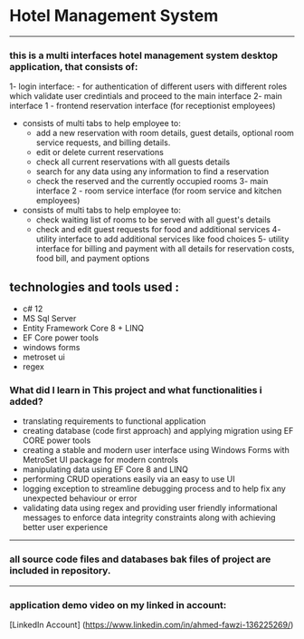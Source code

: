 # Hotel Management System
***
### this is a multi interfaces hotel management system desktop application, that consists of:
1- login interface:
     - for authentication of different users with different roles which validate user credintials and proceed to the main interface
2- main interface 1 - frontend reservation interface (for receptionist employees)
  - consists of multi tabs to help employee to:
     - add a new reservation with room details, guest details, optional room service requests, and billing details.
     - edit or delete current reservations 
     - check all current reservations with all guests details 
     - search for any data using any information to find a reservation
     - check the reserved and the currently occupied rooms
3- main interface 2 - room service interface  (for room service and kitchen employees)
  - consists of multi tabs to help employee to:
      - check waiting list of rooms to be served with all guest's details
      - check and edit guest requests for food and additional services
4- utility interface to add additional services like food choices
5- utility interface for billing and payment with all details for reservation costs, food bill, and payment options

## technologies and tools used :
- c# 12
- MS Sql Server
- Entity Framework Core 8 + LINQ
- EF Core power tools
- windows forms
- metroset ui
- regex

### What did I learn in This project and what functionalities i added?
* translating requirements to functional application
* creating database (code first approach) and applying migration using EF CORE power tools
* creating a stable and modern user interface using Windows Forms with MetroSet UI package for modern controls 
* manipulating data using EF Core 8 and LINQ
* performing CRUD operations easily via an easy to use UI
* logging exception to streamline debugging process and to help fix any unexpected behaviour or error
* validating data using regex and providing user friendly informational messages to enforce data integrity constraints along with achieving better user experience

***
### all source code files and databases bak files of project are included in repository.
***
### application demo video on my linked in account:
[LinkedIn Account] (https://www.linkedin.com/in/ahmed-fawzi-136225269/)
 
